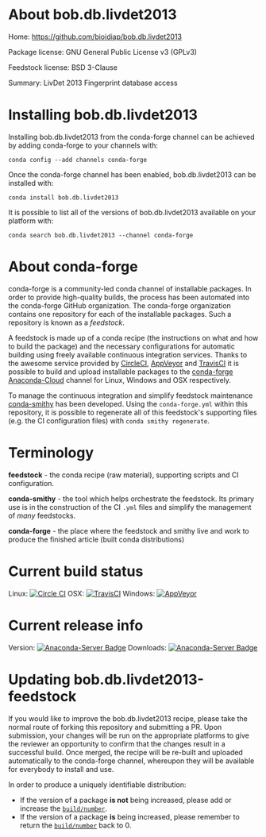 About bob.db.livdet2013
=======================

Home: https://github.com/bioidiap/bob.db.livdet2013

Package license: GNU General Public License v3 (GPLv3)

Feedstock license: BSD 3-Clause

Summary: LivDet 2013 Fingerprint database access



Installing bob.db.livdet2013
============================

Installing bob.db.livdet2013 from the conda-forge channel can be achieved by adding conda-forge to your channels with:

```
conda config --add channels conda-forge
```

Once the conda-forge channel has been enabled, bob.db.livdet2013 can be installed with:

```
conda install bob.db.livdet2013
```

It is possible to list all of the versions of bob.db.livdet2013 available on your platform with:

```
conda search bob.db.livdet2013 --channel conda-forge
```


About conda-forge
=================

conda-forge is a community-led conda channel of installable packages.
In order to provide high-quality builds, the process has been automated into the
conda-forge GitHub organization. The conda-forge organization contains one repository 
for each of the installable packages. Such a repository is known as a *feedstock*.

A feedstock is made up of a conda recipe (the instructions on what and how to build
the package) and the necessary configurations for automatic building using freely
available continuous integration services. Thanks to the awesome service provided by
[CircleCI](https://circleci.com/), [AppVeyor](http://www.appveyor.com/)
and [TravisCI](https://travis-ci.org/) it is possible to build and upload installable
packages to the [conda-forge](https://anaconda.org/conda-forge)
[Anaconda-Cloud](http://docs.anaconda.org/) channel for Linux, Windows and OSX respectively.

To manage the continuous integration and simplify feedstock maintenance
[conda-smithy](http://github.com/conda-forge/conda-smithy) has been developed.
Using the ``conda-forge.yml`` within this repository, it is possible to regenerate all of
this feedstock's supporting files (e.g. the CI configuration files) with ``conda smithy regenerate``.


Terminology
===========

**feedstock** - the conda recipe (raw material), supporting scripts and CI configuration.

**conda-smithy** - the tool which helps orchestrate the feedstock.
                   Its primary use is in the construction of the CI ``.yml`` files
                   and simplify the management of *many* feedstocks.

**conda-forge** - the place where the feedstock and smithy live and work to
                  produce the finished article (built conda distributions)

Current build status
====================
Linux: [![Circle CI](https://circleci.com/gh/conda-forge/bob.db.livdet2013-feedstock.svg?style=svg)](https://circleci.com/gh/conda-forge/bob.db.livdet2013-feedstock)
OSX: [![TravisCI](https://travis-ci.org/conda-forge/bob.db.livdet2013-feedstock.svg?branch=master)](https://travis-ci.org/conda-forge/bob.db.livdet2013-feedstock) 
Windows: [![AppVeyor](https://ci.appveyor.com/api/projects/status/github/conda-forge/bob.db.livdet2013-feedstock?svg=True)](https://ci.appveyor.com/project/conda-forge/bob.db.livdet2013-feedstock/branch/master)

Current release info
====================
Version: [![Anaconda-Server Badge](https://anaconda.org/conda-forge/bob.db.livdet2013/badges/version.svg)](https://anaconda.org/conda-forge/bob.db.livdet2013)
Downloads: [![Anaconda-Server Badge](https://anaconda.org/conda-forge/bob.db.livdet2013/badges/downloads.svg)](https://anaconda.org/conda-forge/bob.db.livdet2013)


Updating bob.db.livdet2013-feedstock
====================================

If you would like to improve the bob.db.livdet2013 recipe, please take the normal
route of forking this repository and submitting a PR. Upon submission, your changes will
be run on the appropriate platforms to give the reviewer an opportunity to confirm that the
changes result in a successful build. Once merged, the recipe will be re-built and uploaded
automatically to the conda-forge channel, whereupon they will be available for everybody to
install and use.

In order to produce a uniquely identifiable distribution:
 * If the version of a package **is not** being increased, please add or increase
   the [``build/number``](http://conda.pydata.org/docs/building/meta-yaml.html#build-number-and-string). 
 * If the version of a package **is** being increased, please remember to return
   the [``build/number``](http://conda.pydata.org/docs/building/meta-yaml.html#build-number-and-string)
   back to 0.
